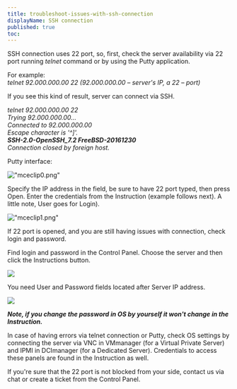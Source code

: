 ```yaml
---
title: troubleshoot-issues-with-ssh-connection
displayName: SSH connection
published: true
toc:
---
```


SSH connection uses 22 port, so, first, check the server availability via 22 port running _telnet_ command or by using the Putty application.


For example:  
_telnet 92.000.000.00 22 (92.000.000.00 – server's IP, а 22 – port)_


If you see this kind of result, server can connect via SSH.

_telnet 92.000.000.00 22_  
_Trying 92.000.000.00..._  
_Connected to 92.000.000.00_  
_Escape character is '^\]'._  
_**SSH-2.0-OpenSSH\_7.2 FreeBSD-20161230**_  
_Connection closed by foreign host._


Putty interface:


![\"mceclip0.png\"](\"https://support.gcore.com/hc/article_attachments/360010081637/mceclip0.png\")


Specify the IP address in the field, be sure to have 22 port typed, then press Open. Enter the credentials from the Instruction (example follows next). A little note, User goes for Login).


![\"mceclip1.png\"](\"https://support.gcore.com/hc/article_attachments/360010185998/mceclip1.png\")



If 22 port is opened, and you are still having issues with connection, check login and password.


Find login and password in the Control Panel. Choose the server and then click the Instructions button.


![](\"https://support.gcore.com/hc/article_attachments/360000746957/mceclip0.png\")


You need User and Password fields located after Server IP address.


![](\"https://support.gcore.com/hc/article_attachments/360000736678/mceclip1.png\")


_**Note, if you change the password in OS by yourself it won't change in the Instruction.**_


In case of having errors via telnet connection or Putty, check OS settings by connecting the server via VNC in VMmanager (for a Virtual Private Server) and IPMI in DCImanager (for a Dedicated Server). Credentials to access these panels are found in the Instruction as well.


If you're sure that the 22 port is not blocked from your side, contact us via chat or create a ticket from the Control Panel.